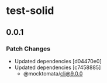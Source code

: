 # test-solid

## 0.0.1

### Patch Changes

- Updated dependencies [d04470e0]
- Updated dependencies [c7458885]
  - @mocktomata/cli@9.0.0
